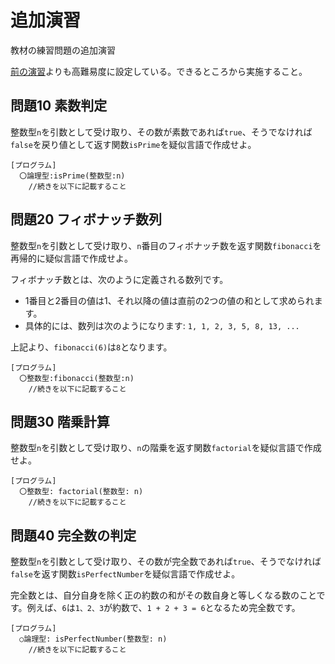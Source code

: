 # 追加演習

教材の練習問題の追加演習

[前の演習](../practice1/README.md)よりも高難易度に設定している。できるところから実施すること。

<div style="page-break-before:always"></div>

## 問題10 素数判定

整数型`n`を引数として受け取り、その数が素数であれば`true`、そうでなければ`false`を戻り値として返す関数`isPrime`を疑似言語で作成せよ。

```
[プログラム]
  〇論理型:isPrime(整数型:n)
    //続きを以下に記載すること
```

<div style="page-break-before:always"></div>


## 問題20 フィボナッチ数列
整数型`n`を引数として受け取り、`n`番目のフィボナッチ数を返す関数`fibonacci`を再帰的に疑似言語で作成せよ。

フィボナッチ数とは、次のように定義される数列です。
 - 1番目と2番目の値は1、それ以降の値は直前の2つの値の和として求められます。
 - 具体的には、数列は次のようになります: `1, 1, 2, 3, 5, 8, 13, ...`

上記より、`fibonacci(6)`は`8`となります。

```
[プログラム]
  〇整数型:fibonacci(整数型:n)
    //続きを以下に記載すること
```

<div style="page-break-before:always"></div>


## 問題30 階乗計算
整数型`n`を引数として受け取り、`n`の階乗を返す関数`factorial`を疑似言語で作成せよ。

```
[プログラム]
  〇整数型: factorial(整数型: n)
    //続きを以下に記載すること

```

<div style="page-break-before:always"></div>

## 問題40 完全数の判定
整数型`n`を引数として受け取り、その数が完全数であれば`true`、そうでなければ`false`を返す関数`isPerfectNumber`を疑似言語で作成せよ。

完全数とは、自分自身を除く正の約数の和がその数自身と等しくなる数のことです。例えば、`6`は`1、2、3`が約数で、`1 + 2 + 3 = 6`となるため完全数です。

```
[プログラム]
  ○論理型: isPerfectNumber(整数型: n)
    //続きを以下に記載すること

```
<div style="page-break-before:always"></div>
